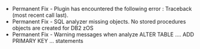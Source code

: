 - Permanent Fix - Plugin has encountered the following error : Traceback (most recent call last).
- Permanent Fix - SQL analyzer missing objects. No stored procedures objects  are created for DB2 zOS
- Permanent Fix - Warning messages when analyze ALTER TABLE .... ADD PRIMARY KEY ... statements